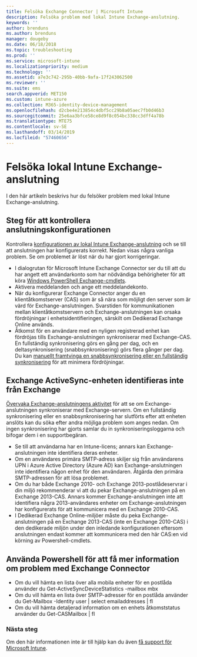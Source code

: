 ```yaml
---
title: Felsöka Exchange Connector | Microsoft Intune
description: Felsöka problem med lokal Intune Exchange-anslutning.
keywords: ''
author: brenduns
ms.author: brenduns
manager: dougeby
ms.date: 06/18/2018
ms.topic: troubleshooting
ms.prod: ''
ms.service: microsoft-intune
ms.localizationpriority: medium
ms.technology: ''
ms.assetid: a7e3c742-295b-40bb-9afa-17f243062500
ms.reviewer: ''
ms.suite: ems
search.appverid: MET150
ms.custom: intune-azure
ms.collection: M365-identity-device-management
ms.openlocfilehash: d2cbe4e213854c4dbf5cc29b8a05aec7fb0d46b3
ms.sourcegitcommit: 25e6aa3bfce58ce8d9f8c054bc338cc3dff4a78b
ms.translationtype: MTE75
ms.contentlocale: sv-SE
ms.lasthandoff: 03/14/2019
ms.locfileid: "57460656"
---
```

# <a name="troubleshoot-the-intune-on-premises-exchange-connector"></a>Felsöka lokal Intune Exchange-anslutning

I den här artikeln beskrivs hur du felsöker problem med lokal Intune Exchange-anslutning.

## <a name="steps-for-checking-the-connector-configuration"></a>Steg för att kontrollera anslutningskonfigurationen 

Kontrollera [konfigurationen av lokal Intune Exchange-anslutning](exchange-connector-install.md) och se till att anslutningen har konfigurerats korrekt. Nedan visas några vanliga problem. Se om problemet är löst när du har gjort korrigeringar.

 - I dialogrutan för Microsoft Intune Exchange Connector ser du till att du har angett ett användarkonto som har nödvändiga behörigheter för att köra [Windows PowerShell Exchange-cmdlets](exchange-connector-install.md#exchange-cmdlet-requirements).
- Aktivera meddelanden och ange ett meddelandekonto.
 - När du konfigurerar Exchange Connector anger du en klientåtkomstserver (CAS) som är så nära som möjligt den server som är värd för Exchange-anslutningen. Svarstiden för kommunikationen mellan klientåtkomstservern och Exchange-anslutningen kan orsaka fördröjningar i enhetsidentifieringen, särskilt om Dedikerad Exchange Online används.
 - Åtkomst för en användare med en nyligen registrerad enhet kan fördröjas tills Exchange-anslutningen synkroniserar med Exchange-CAS. En fullständig synkronisering görs en gång per dag, och en deltasynkronisering (snabbsynkronisering) görs flera gånger per dag.  Du kan [manuellt framtvinga en snabbsynkronisering eller en fullständig synkronisering](exchange-connector-install.md#manually-force-a-quick-sync-or-full-sync) för att minimera fördröjningar.
 
## <a name="exchange-activesync-device-not-discovered-from-exchange"></a>Exchange ActiveSync-enheten identifieras inte från Exchange
[Övervaka Exchange-anslutningens aktivitet](exchange-connector-install.md#on-premises-exchange-connector-high-availability-support) för att se om Exchange-anslutningen synkroniserar med Exchange-servern. Om en fullständig synkronisering eller en snabbsynkronisering har slutförts efter att enheten anslöts kan du söka efter andra möjliga problem som anges nedan. Om ingen synkronisering har gjorts samlar du in synkroniseringsloggarna och bifogar dem i en supportbegäran.

 - Se till att användarna har en Intune-licens; annars kan Exchange-anslutningen inte identifiera deras enheter.
 - Om en användares primära SMTP-adress skiljer sig från användarens UPN i Azure Active Directory (Azure AD) kan Exchange-anslutningen inte identifiera någon enhet för den användaren. Åtgärda den primära SMTP-adressen för att lösa problemet.
 - Om du har både Exchange 2010- och Exchange 2013-postlådeservrar i din miljö rekommenderar vi att du pekar Exchange-anslutningen på en Exchange 2013-CAS. Annars kommer Exchange-anslutningen inte att identifiera några 2013-användares enheter om Exchange-anslutningen har konfigurerats för att kommunicera med en Exchange 2010-CAS. 
- I Dedikerad Exchange Online-miljöer måste du peka Exchange-anslutningen på en Exchange 2013-CAS (inte en Exchange 2010-CAS) i den dedikerade miljön under den inledande konfigurationen eftersom anslutningen endast kommer att kommunicera med den här CAS:en vid körning av Powershell-cmdlets.


## <a name="using-powershell-to-get-more-data-on-exchange-connector-issues"></a>Använda Powershell för att få mer information om problem med Exchange Connector
- Om du vill hämta en lista över alla mobila enheter för en postlåda använder du Get-ActiveSyncDeviceStatistics -mailbox mbx
- Om du vill hämta en lista över SMTP-adresser för en postlåda använder du Get-Mailbox -Identity user | select emailaddresses | fl
- Om du vill hämta detaljerad information om en enhets åtkomststatus använder du Get-CASMailbox <upn> | fl

### <a name="next-steps"></a>Nästa steg
Om den här informationen inte är till hjälp kan du även [få support för Microsoft Intune](get-support.md).
